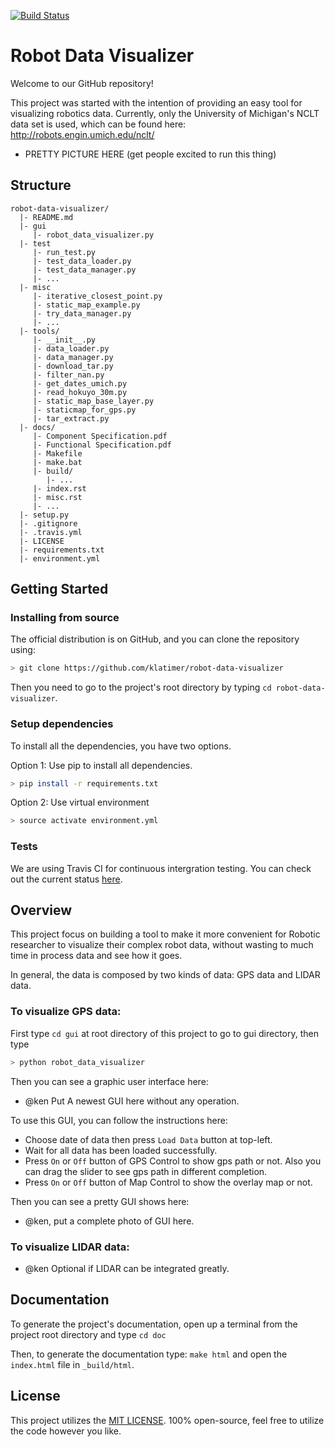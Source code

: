 [![Build Status](https://travis-ci.org/klatimer/robot-data-visualizer.svg?branch=dev)](https://travis-ci.org/klatimer/robot-data-visualizer)

# Robot Data Visualizer
Welcome to our GitHub repository!

This project was started with the intention of providing an easy tool for
visualizing robotics data. Currently, only the University of Michigan's
NCLT data set is used, which can be found here: http://robots.engin.umich.edu/nclt/

* PRETTY PICTURE HERE (get people excited to run this thing)

## Structure
    robot-data-visualizer/
      |- README.md
      |- gui
         |- robot_data_visualizer.py
      |- test
         |- run_test.py
         |- test_data_loader.py
         |- test_data_manager.py
         |- ...
      |- misc
         |- iterative_closest_point.py
         |- static_map_example.py
         |- try_data_manager.py
         |- ...
      |- tools/
         |- __init__.py
         |- data_loader.py
         |- data_manager.py
         |- download_tar.py
         |- filter_nan.py
         |- get_dates_umich.py
         |- read_hokuyo_30m.py
         |- static_map_base_layer.py
         |- staticmap_for_gps.py
         |- tar_extract.py
      |- docs/
         |- Component Specification.pdf
         |- Functional Specification.pdf
         |- Makefile
         |- make.bat
         |- build/
            |- ...
         |- index.rst
         |- misc.rst
         |- ...
      |- setup.py
      |- .gitignore
      |- .travis.yml
      |- LICENSE
      |- requirements.txt
      |- environment.yml

## Getting Started
### Installing from source

The official distribution is on GitHub, and you can clone the repository using:
```bash
> git clone https://github.com/klatimer/robot-data-visualizer
```
Then you need to go to the project's root directory by typing `cd robot-data-visualizer`.

### Setup dependencies
To install all the dependencies, you have two options.

Option 1: Use pip to install all dependencies.
```bash
> pip install -r requirements.txt
```

Option 2: Use virtual environment 
```bash
> source activate environment.yml
```

### Tests
We are using Travis CI for continuous intergration testing. You can check out the current status 
[here](https://travis-ci.org/klatimer/robot-data-visualizer).

## Overview

This project focus on building a tool to make it more convenient for 
Robotic researcher to visualize their complex robot data, 
without wasting to much time in process data and see how it goes.

In general, the data is composed by two kinds of data: GPS data and LIDAR data.


### To visualize GPS data:


First type `cd gui` at root directory of this project to go to gui directory, then type
```bash
> python robot_data_visualizer
```

Then you can see a graphic user interface here:
* @ken Put A newest GUI here without any operation.

To use this GUI, you can follow the instructions here:
* Choose date of data then press `Load Data` button at top-left.
* Wait for all data has been loaded successfully.
* Press `On` or `Off` button of GPS Control to show gps path or not. Also you can drag the slider to see gps path in different completion.
* Press `On` or `Off` button of Map Control to show the overlay map or not.

Then you can see a pretty GUI shows here:
* @ken, put a complete photo of GUI here.


### To visualize LIDAR data:
* @ken Optional if LIDAR can be integrated greatly.


## Documentation
To generate the project's documentation, open up a terminal from the project root
directory and type `cd doc`

Then, to generate the documentation type:
`make html` and open the `index.html` file in `_build/html`.

## License
This project utilizes the [MIT LICENSE](LICENSE).
100% open-source, feel free to utilize the code however you like. 


